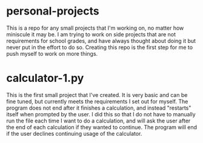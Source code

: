 # personal-projects
This is a repo for any small projects that I'm working on, no matter how miniscule it may be. I am trying to work on side projects that are not requirements for school grades,
and have always thought about doing it but never put in the effort to do so. Creating this repo is the first step for me to push myself to work on more things.

# calculator-1.py
This is the first small project that I've created. It is very basic and can be fine tuned, but currently meets the requirements I set out for myself.
The program does not end after it finishes a calculation, and instead "restarts" itself when prompted by the user. I did this so that I do not have to 
manually run the file each time I want to do a calculation, and will ask the user after the end of each calculation if they wanted to continue. The program
will end if the user declines continuing usage of the calculator.
